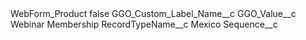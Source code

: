 <?xml version="1.0" encoding="UTF-8"?>
<CustomMetadata xmlns="http://soap.sforce.com/2006/04/metadata" xmlns:xsi="http://www.w3.org/2001/XMLSchema-instance" xmlns:xsd="http://www.w3.org/2001/XMLSchema">
    <label>WebForm_Product</label>
    <protected>false</protected>
    <values>
        <field>GGO_Custom_Label_Name__c</field>
        <value xsi:nil="true"/>
    </values>
    <values>
        <field>GGO_Value__c</field>
        <value xsi:type="xsd:string">Webinar Membership</value>
    </values>
    <values>
        <field>RecordTypeName__c</field>
        <value xsi:type="xsd:string">Mexico</value>
    </values>
    <values>
        <field>Sequence__c</field>
        <value xsi:nil="true"/>
    </values>
</CustomMetadata>
